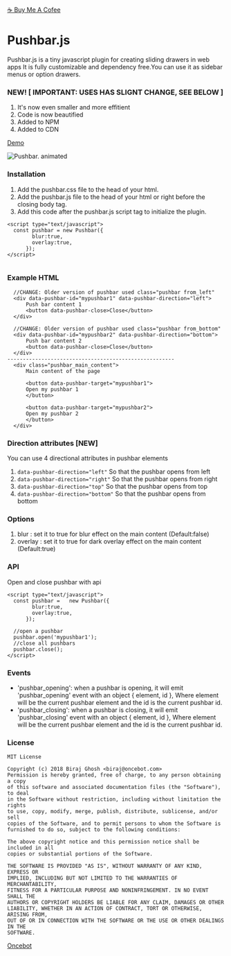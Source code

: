 [☕️ Buy Me A Cofee](https://www.buymeacoffee.com/oncebot)

# Pushbar.js
Pushbar.js is a tiny javascript plugin for creating sliding drawers in web apps
It is fully customizable and dependency free.You can use it as sidebar menus or option drawers.


### NEW! [ IMPORTANT: USES HAS SLIGNT CHANGE, SEE BELOW ]

1. It's now even smaller and more effitient
2. Code is now beautified
3. Added to NPM
4. Added to CDN

[Demo](https://oncebot.github.io/pushbar.js/)

![Pushbar. animated](https://oncebot.github.io/pushbar.js/animated.pushbar.js.gif)

### Installation

1. Add the pushbar.css file to the head of your html.
2. Add the pushbar.js file to the head of your html or right before the closing body tag.
3. Add this code after the pushbar.js script tag to initialize the plugin.

```
<script type="text/javascript">
  const pushbar = new Pushbar({
        blur:true,
        overlay:true,
      });
</script>
	
```

### Example HTML
```
  //CHANGE: Older version of pushbar used class="pushbar from_left"
  <div data-pushbar-id="mypushbar1" data-pushbar-direction="left">
      Push bar content 1
      <button data-pushbar-close>Close</button>
  </div>

  //CHANGE: Older version of pushbar used class="pushbar from_bottom"
  <div data-pushbar-id="mypushbar2" data-pushbar-direction="bottom">
      Push bar content 2
      <button data-pushbar-close>Close</button>
  </div>
------------------------------------------------------
  <div class="pushbar_main_content">
      Main content of the page

      <button data-pushbar-target="mypushbar1">
      Open my pushbar 1
      </button>

      <button data-pushbar-target="mypushbar2">
      Open my pushbar 2
      </button>
  </div>
 ```

 ### Direction attributes [NEW]

You can use 4 directional attributes in pushbar elements
1. `data-pushbar-direction="left"` So that the pushbar opens from left
2. `data-pushbar-direction="right"` So that the pushbar opens from right
3. `data-pushbar-direction="top"` So that the pushbar opens from top
4. `data-pushbar-direction="bottom"` So that the pushbar opens from bottom


### Options

1. blur : set it to true for blur effect on the main content (Default:false)
2. overlay : set it to true for dark overlay effect on the main content (Default:true)

### API

Open and close pushbar with api
```
<script type="text/javascript">
  const pushbar =   new Pushbar({
        blur:true,
        overlay:true,
      });

  //open a pushbar
  pushbar.open('mypushbar1');	
  //close all pushbars
  pushbar.close();	
</script>
```

### Events 

* 'pushbar_opening': when a pushbar is opening, it will emit 'pushbar_opening' event with an object { element, id }, Where element will be the current pushbar element and the id is the current pushbar id.
* 'pushbar_closing': when a pushbar is closing, it will emit 'pushbar_closing' event with an object { element, id }, Where element will be the current pushbar element and the id is the current pushbar id.

### License

```
MIT License

Copyright (c) 2018 Biraj Ghosh <biraj@oncebot.com>
Permission is hereby granted, free of charge, to any person obtaining a copy
of this software and associated documentation files (the "Software"), to deal
in the Software without restriction, including without limitation the rights
to use, copy, modify, merge, publish, distribute, sublicense, and/or sell
copies of the Software, and to permit persons to whom the Software is
furnished to do so, subject to the following conditions:

The above copyright notice and this permission notice shall be included in all
copies or substantial portions of the Software.

THE SOFTWARE IS PROVIDED "AS IS", WITHOUT WARRANTY OF ANY KIND, EXPRESS OR
IMPLIED, INCLUDING BUT NOT LIMITED TO THE WARRANTIES OF MERCHANTABILITY,
FITNESS FOR A PARTICULAR PURPOSE AND NONINFRINGEMENT. IN NO EVENT SHALL THE
AUTHORS OR COPYRIGHT HOLDERS BE LIABLE FOR ANY CLAIM, DAMAGES OR OTHER
LIABILITY, WHETHER IN AN ACTION OF CONTRACT, TORT OR OTHERWISE, ARISING FROM,
OUT OF OR IN CONNECTION WITH THE SOFTWARE OR THE USE OR OTHER DEALINGS IN THE
SOFTWARE.
```

[Oncebot](https://oncebot.com)
